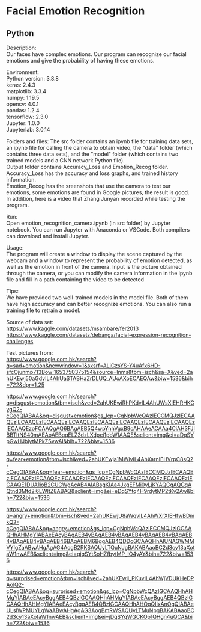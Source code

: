 # Facial Emotion Recognition
## Python
  Description:  
  Our faces have complex emotions. Our program can recognize our facial emotions and give the probability of having these emotions.  

  Environment:  
  Python version: 3.8.8  
  keras: 2.4.3  
  matplotlib: 3.3.4  
  numpy: 1.19.5  
  opencv: 4.0.1  
  pandas: 1.2.4  
  tensorflow: 2.3.0  
  Jupyter: 1.0.0  
  Jupyterlab: 3.0.14  

  Folders and files:
  The src folder contains an ipynb file for training data sets, an ipynb file for calling the camera to obtain video, the "data" folder (which contains three data sets), and the "model" folder (which contains two trained models and a CNN network Python file).  
  Output folder contains Accuracy_Loss and Emotion_Recog folder. Accuracy_Loss has the accuracy and loss graphs, and trained history information.  
  Emotion_Recog has the sreenshots that use the camera to test our emotions, some emotions are found in Google pictures, the result is good.  
  In addition, here is a video that Zhang Junyan recorded while testing the program.  

  Run:  
  Open emotion_recognition_camera.ipynb (in src folder) by Jupyter notebook. You can run Jupyter with Anaconda or VSCode. Both compilers can download and install Jupyter.   

  Usage:  
  The program will create a window to display the scene captured by the webcam and a window to represent the probability of emotion detected, as well as the emotion in front of the camera. Input is the picture obtained through the camera, or you can modify the camera information in the ipynb file and fill in a path containing the video to be detected  

  Tips:  
  We have provided two well-trained models in the model file. Both of them have high accuracy and can better recognize emotions. You can also run a training file to retrain a model.  

  Source of data set:  
  https://www.kaggle.com/datasets/msambare/fer2013  
  https://www.kaggle.com/datasets/debanga/facial-expression-recognition-challenges  

  Test pictures from:  
  https://www.google.com.hk/search?q=sad+emotion&newwindow=1&sxsrf=ALiCzsYS-Y4uAfx6HD-sfcOjunmp713Bow:1653750375154&source=lnms&tbm=isch&sa=X&ved=2ahUKEwj50aGdvIL4AhUaSTABHaZrDLUQ_AUoAXoECAEQAw&biw=1536&bih=722&dpr=1.25  

  https://www.google.com.hk/search?q=disgust+emotion&tbm=isch&ved=2ahUKEwiRhPKdvIL4AhUWsXIEHRHKCygQ2-cCegQIABAA&oq=disgust+emotion&gs_lcp=CgNpbWcQAzIECCMQJzIECAAQEzIECAAQEzIECAAQEzIECAAQEzIECAAQEzIECAAQEzIECAAQEzIECAAQEzIECAAQEzoFCAAQgAQ6BAgAEB5Q4wpYnhVgxB9oAHAAeACAAa4CiAH3FJIBBTItNS40mAEAoAEBqgELZ3dzLXdpei1pbWfAAQE&sclient=img&ei=aDqSYpGwHJbiytMPkZSvwAI&bih=722&biw=1536  

  https://www.google.com.hk/search?q=fear+emotion&tbm=isch&ved=2ahUKEwja1MWlvIL4AhXarnIEHVrpC8sQ2-cCegQIABAA&oq=fear+emotion&gs_lcp=CgNpbWcQAzIECCMQJzIECAAQEzIECAAQEzIECAAQEzIECAAQEzIECAAQEzIECAAQEzIECAAQEzIECAAQEzIECAAQE1DUA1ioB2CUCWgAcAB4AIABsgKIAa4JkgEFMi0yLjKYAQCgAQGqAQtnd3Mtd2l6LWltZ8ABAQ&sclient=img&ei=eDqSYtq4H9rdytMP2tKv2Aw&bih=722&biw=1536  

  https://www.google.com.hk/search?q=angry+emotion&tbm=isch&ved=2ahUKEwjU8aWqvIL4AhWXrXIEHfwBDmkQ2-cCegQIABAA&oq=angry+emotion&gs_lcp=CgNpbWcQAzIECCMQJzIGCAAQHhAHMgYIABAeEAcyBAgAEB4yBAgAEB4yBAgAEB4yBAgAEB4yBAgAEB4yBAgAEB4yBAgAEB46BAgAEBM6BggAEB4QDDoGCAAQHhAIUNAGWMMVYIgZaABwAHgAgAG4AogB2RKSAQUyLTQuNJgBAKABAaoBC2d3cy13aXotaW1nwAEB&sclient=img&ei=gjqSYtSoHZfbytMP_IO4yAY&bih=722&biw=1536  

  https://www.google.com.hk/search?q=surprised+emotion&tbm=isch&ved=2ahUKEwil_PKuvIL4AhWjVDUKHeDPAoIQ2-cCegQIABAA&oq=surprised+emotion&gs_lcp=CgNpbWcQAzIGCAAQHhAHMgYIABAeEAcyBggAEB4QBzIGCAAQHhAHMgYIABAeEAcyBggAEB4QBzIGCAAQHhAHMgYIABAeEAcyBggAEB4QBzIGCAAQHhAHOgQIIxAnOgQIABAeULsIWPMUYLgWaABwAHgAgAG3AogBmRWSAQUyLTMuNpgBAKABAaoBC2d3cy13aXotaW1nwAEB&sclient=img&ei=jDqSYqWGCKOp1QHgn4uQCA&bih=722&biw=1536  
